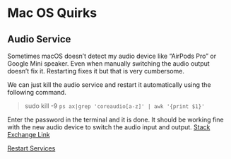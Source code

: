 # Mac OS Quirks



## Audio Service
Sometimes macOS doesn’t detect my audio device like “AirPods Pro” or Google Mini speaker.
Even when manually switching the audio output doesn’t fix it.
Restarting fixes it but that is very cumbersome.

We can just kill the audio service and restart it automatically using the following command.

> sudo kill -9 `ps ax|grep 'coreaudio[a-z]' | awk '{print $1}'`

Enter the password in the terminal and it is done.
It should be working fine with the new audio device to switch the audio input and output.
[Stack Exchange Link](https://apple.stackexchange.com/questions/16842/restarting-sound-service)

[Restart Services](https://serverfault.com/questions/194832/how-to-start-stop-restart-launchd-services-from-the-command-line)